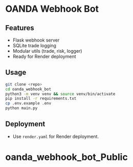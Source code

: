 # OANDA Webhook Bot

## Features
- Flask webhook server
- SQLite trade logging
- Modular utils (trade, risk, logger)
- Ready for Render deployment

## Usage
```bash
git clone <repo>
cd oanda_webhook_bot
python3 -m venv venv && source venv/bin/activate
pip install -r requirements.txt
cp .env.example .env
python main.py
```

## Deployment
- Use `render.yaml` for Render deployment.
# oanda_webhook_bot_Public
